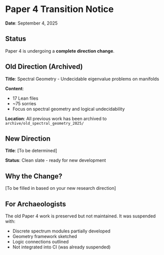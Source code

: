 # Paper 4 Transition Notice

**Date**: September 4, 2025

## Status
Paper 4 is undergoing a **complete direction change**. 

## Old Direction (Archived)
**Title**: Spectral Geometry - Undecidable eigenvalue problems on manifolds

**Content**: 
- 17 Lean files 
- ~75 sorries
- Focus on spectral geometry and logical undecidability

**Location**: All previous work has been archived to `archive/old_spectral_geometry_2025/`

## New Direction
**Title**: [To be determined]

**Status**: Clean slate - ready for new development

## Why the Change?
[To be filled in based on your new research direction]

## For Archaeologists
The old Paper 4 work is preserved but not maintained. It was suspended with:
- Discrete spectrum modules partially developed
- Geometry framework sketched
- Logic connections outlined
- Not integrated into CI (was already suspended)